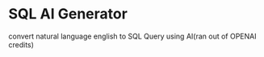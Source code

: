 # SQL AI Generator
convert natural language english to SQL Query using AI(ran out of OPENAI credits)
